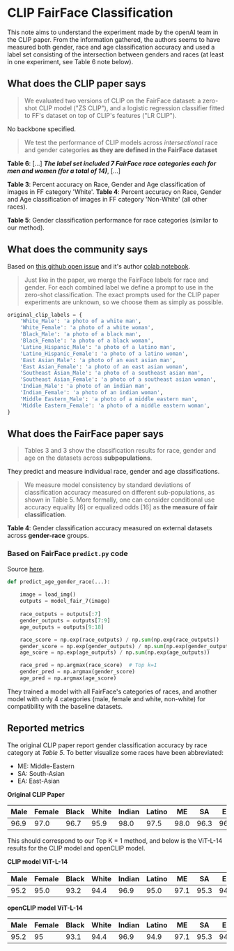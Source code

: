 # CLIP FairFace Classification

This note aims to understand the experiment made by the openAI team in the CLIP paper. From the information gathered, the authors seems to have measured both gender, race and age classification accuracy and used a label set consisting of the intersection between genders and races (at least in one experiment, see Table 6 note below).

## What does the CLIP paper says

> We evaluated two versions of CLIP on the FairFace dataset: a zero-shot CLIP model ("ZS CLIP"), and a logistic regression classifier fitted to FF's dataset on top of CLIP's features ("LR CLIP").

No backbone specified.

> We test the performance of CLIP models across *intersectional* race and gender categories **as they are defined in the FairFace dataset**

**Table 6**: \[...] ***The label set included 7 FairFace race categories each for men and women (for a total of 14)***, \[...]

**Table 3**: Percent accuracy on Race, Gender and Age classification of images in FF category 'White'.
**Table 4**: Percent accuracy on Race, Gender and Age classification of images in FF category 'Non-White' (all other races).

**Table 5**: Gender classification performance for race categories (similar to our method).

## What does the community says

Based on [this github open issue](https://github.com/openai/CLIP/issues/157) and it's author [colab notebook](https://colab.research.google.com/drive/1OPFMZ2HQnqvUa8xV5JcSdEpI8Esu_e23?usp=sharing).

> Just like in the paper, we merge the FairFace labels for race and gender. For each combined label we define a prompt to use in the zero-shot classification. The exact prompts used for the CLIP paper experiments are unknown, so we choose them as simply as possible.

```python
original_clip_labels = {
	'White_Male': 'a photo of a white man',
	'White_Female': 'a photo of a white woman',
	'Black_Male': 'a photo of a black man',
	'Black_Female': 'a photo of a black woman',
	'Latino_Hispanic_Male': 'a photo of a latino man',
	'Latino_Hispanic_Female': 'a photo of a latino woman',
	'East Asian_Male': 'a photo of an east asian man',
	'East Asian_Female': 'a photo of an east asian woman',
	'Southeast Asian_Male': 'a photo of a southeast asian man',
	'Southeast Asian_Female': 'a photo of a southeast asian woman',
	'Indian_Male': 'a photo of an indian man',
	'Indian_Female': 'a photo of an indian woman',
	'Middle Eastern_Male': 'a photo of a middle eastern man',
	'Middle Eastern_Female': 'a photo of a middle eastern woman',
}
```

## What does the FairFace paper says

> Tables 3 and 3 show the classification results for race, gender and age on the datasets across **subpopulations**.

They predict and measure individual race, gender and age classifications.

> We measure model consistency by standard deviations of classification accuracy measured on different sub-populations, as shown in Table 5.
> More formally, one can consider conditional use accuracy equality \[6] or equalized odds \[16] as **the measure of fair classification**.

**Table 4**: Gender classification accuracy measured on external datasets across **gender-race** groups.

### Based on FairFace `predict.py` code

Source [here](https://github.com/dchen236/FairFace/tree/master).

```python
def predict_age_gender_race(...):
	
	image = load_img()
	outputs = model_fair_7(image)
	
	race_outputs = outputs[:7]
	gender_outputs = outputs[7:9]
	age_outputs = outputs[9:18]

	race_score = np.exp(race_outputs) / np.sum(np.exp(race_outputs))
	gender_score = np.exp(gender_outputs) / np.sum(np.exp(gender_outputs))
	age_score = np.exp(age_outputs) / np.sum(np.exp(age_outputs))

	race_pred = np.argmax(race_score)  # Top k=1
	gender_pred = np.argmax(gender_score)
	age_pred = np.argmax(age_score)
```

They trained a model with all FairFace's categories of races, and another model with only 4 categories (male, female and white, non-white) for compatibility with the baseline datasets.

## Reported metrics

The original CLIP paper report gender classification accuracy by race category at *Table 5*.  To better visualize some races have been abbreviated:

- ME: Middle-Eastern
- SA: South-Asian
- EA: East-Asian

**Original CLIP Paper**

| Male | Female | Black | White | Indian | Latino | ME   | SA   | EA   | Average |
| ---- | ------ | ----- | ----- | ------ | ------ | ---- | ---- | ---- | ------- |
| 96.9 | 97.0   | 96.7  | 95.9  | 98.0   | 97.5   | 98.0 | 96.3 | 96.6 | 97.0    |

This should correspond to our Top K = 1 method, and below is the ViT-L-14 results for the CLIP model and openCLIP model.

**CLIP model ViT-L-14**

| Male | Female | Black | White | Indian | Latino | ME   | SA   | EA   | Average |
| ---- | ------ | ----- | ----- | ------ | ------ | ---- | ---- | ---- | ------- |
| 95.2 | 95.0   | 93.2  | 94.4  | 96.9   | 95.0   | 97.1 | 95.3 | 94.8 | 95.1    |

**openCLIP model ViT-L-14**

| Male | Female | Black | White | Indian | Latino | ME   | SA   | EA   | Average |
| ---- | ------ | ----- | ----- | ------ | ------ | ---- | ---- | ---- | ------- |
| 95.2 | 95     | 93.1  | 94.4  | 96.9   | 94.9   | 97.1 | 95.3 | 94.9 | 95.1    |
